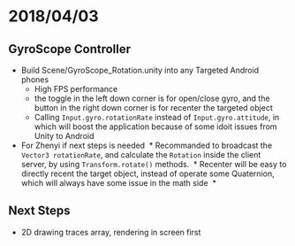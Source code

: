 # 2018/04/03
## GyroScope Controller
* Build Scene/GyroScope_Rotation.unity into any Targeted Android phones
  * High FPS performance
  * the toggle in the left down corner is for open/close gyro, and the button in the right down corner is for recenter the targeted object
  * Calling `Input.gyro.rotationRate` instead of `Input.gyro.attitude`, in which will boost the application because of some idoit issues from Unity to Android
* For Zhenyi if next steps is needed
  * Recommanded to broadcast the `Vector3 rotationRate`, and calculate the `Rotation` inside the client server, by using `Transform.rotate()` methods.
  * Recenter will be easy to directly recent the target object, instead of operate some Quaternion, which will always have some issue in the math side
  * 
## Next Steps
* 2D drawing traces array, rendering in screen first 
